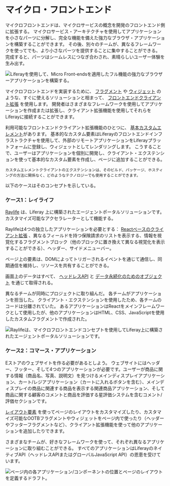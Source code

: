 # マイクロ・フロントエンド

マイクロフロントエンドは、マイクロサービスの概念を開発のフロントエンド側に拡張する。 マイクロサービス・アーキテクチャを使用してアプリケーションを小さなパーツに分解し、完全な機能を備えた強力なブラウザ・アプリケーションを構築することができます。 その後、別々のチームが、異なるフレームワークを使ってでも、より小さなパーツを提供することに集中することができる。 完成すると、パーツはシームレスにつなぎ合わされ、素晴らしいユーザー体験を生み出す。

![Liferayを使用して、Micro Front-endsを適用したフル機能の強力なブラウザーアプリケーションを構築する。](micro-frontends/images/01.png)

マイクロフロントエンドを実装するために、 [フラグメント](../site-building/creating-pages/page-fragments-and-widgets/using-fragments.md) や [ウィジェット](../site-building/creating-pages/page-fragments-and-widgets/using-widgets.md) のような、すぐに使えるソリューションと相まって、 [フロントエンドクライアント拡張](../building-applications/client-extensions/front-end-client-extensions.md) を使用します。 開発者はさまざまなフレームワークを使用してアプリケーションを作成または拡張し、クライアント拡張機能を使用してそれらをLiferayに接続することができます。

利用可能なフロントエンドクライアント拡張機能のひとつに、 [基本カスタムエレメント](../building-applications/client-extensions/front-end-client-extensions/tutorials/creating-a-basic-custom-element.md)があります。 基本的なカスタム要素はLiferayのフロントエンドインフラストラクチャを使用して、外部のリモートアプリケーションをLiferayプラットフォームに登録し、ウィジェットとしてレンダリングします。 こうすることで、ユーザーはアプリケーションを個別に開発し、クライアント・エクステンションを使って基本的なカスタム要素を作成し、ページに追加することができる。

```{note}
カスタムエレメントクライアントのエクステンションは、そのビルド、パッケージ、ホスティングの方法に関係なく、どのようなテクノロジーでも使用することができます。
```

以下のケースはそのコンセプトを示している。

### ケース1：レイライフ

[Raylife](https://marketplace.liferay.com/p/liferay-insurance-agent-portal-accelerator#solutions-details-video) は、Liferay 上に構築されたエージェントポータルソリューションです。 カスタマイズ可能なアクセラレーターとして機能する。

Raylifeは4つの独立したアプリケーションを必要とする： [Reactベースのクライアント拡張](../building-applications/developing-a-javascript-application/using-react.md) 、異なるフィールドを持つ保険請求のリストを表示する、情報を視覚化するフラグメントブロック（他のブロックに置き換えて異なる視覚化を表示することができる）、ヘッダー、サイドメニューバー。

ページ上の要素は、DOMによってトリガーされるイベントを通じて通信し、同期通信を維持し、リソースを共有することができる。

画面上のデータはすべて、 [ヘッドレスAPI](../building-applications/objects/objects-tutorials/managing-objects-with-headless-apis.md) と [データ永続化のためのオブジェクト](../building-applications/objects.md) を通じて取得される。

異なるチームが同時にプロジェクトに取り組んだ。 各チームがアプリケーションを担当した。 クライアント・エクステンションを使用したため、各チームのコードは分離されていた。 あるアプリケーションはReactをメインフレームワークとして使用したが、他のアプリケーションはHTML、CSS、JavaScriptを使用したカスタムフラグメントで作成された。

![Raylifeは、マイクロフロントエンドコンセプトを使用してLiferay上に構築されたエージェントポータルソリューションです。](micro-frontends/images/02.png)

### ケース2：コマース・アプリケーション

Eストアのウェブサイトを作る必要があるとしよう。 ウェブサイトにはヘッダー、フッター、そして4つのアプリケーションが必要です。ユーザーが商品に関する情報（商品名、写真、説明文）を見つけるメインディスプレイアプリケーション、カート/レジアプリケーション（カートに入れるボタンを含む）、メインディスプレイの商品に関連する商品を表示する関連商品アプリケーション、そして商品に関する顧客のコメントと商品を評価する星評価システムを含むコメント/評価セクションです。

[レイアウト要素](../site-building/creating-pages/page-fragments-and-widgets/using-fragments/using-layout-elements.md) を使ってページのレイアウトをカスタマイズしたり、カスタマイズ可能なOOTBフラグメントやウィジェットをページ内で使ったり（ヘッダーやフッターフラグメントなど）、クライアント拡張機能を使って他のアプリケーションを追加したりできます。

さまざまなチームが、好きなフレームワークを使って、それぞれ異なるアプリケーションに取り組むことができる。 すべてのアプリケーションはLiferayのネイティブAPI（ヘッドレスAPIまたはグローバルJavaScript API）の恩恵を受けています。

![ページ内の各アプリケーション/コンポーネントの位置とページのレイアウトを定義するドラフト。](micro-frontends/images/03.png)
